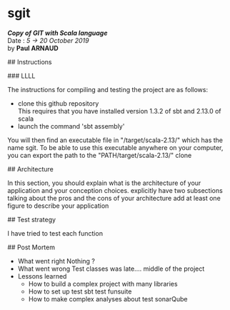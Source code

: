 # sgit

***Copy of GIT with Scala language***  
Date : _5 -> 20 October 2019_  
by **Paul ARNAUD**  

## Instructions  

### LLLL

The instructions for compiling and testing the project are as follows:

* clone this github repository  
This requires that you have installed version 1.3.2 of sbt and 2.13.0 of scala
* launch the command 'sbt assembly'

You will then find an executable file in "/target/scala-2.13/" which has the name sgit.
To be able to use this executable anywhere on your computer, you can export the path to the "PATH/target/scala-2.13/" clone

## Architecture  

In this section, you should
explain what is the architecture of your application and your conception choices.
explicitly have two subsections talking about the pros and the cons of your architecture
add at least one figure to describe your application

## Test strategy  

I have tried to test each function

## Post Mortem  

* What went right
Nothing ?
* What went wrong
Test classes was late.... middle of the project
* Lessons learned
  * How to build a complex project with many libraries
  * How to set up test
sbt test
funsuite
  * How to make complex analyses about test
sonarQube  
